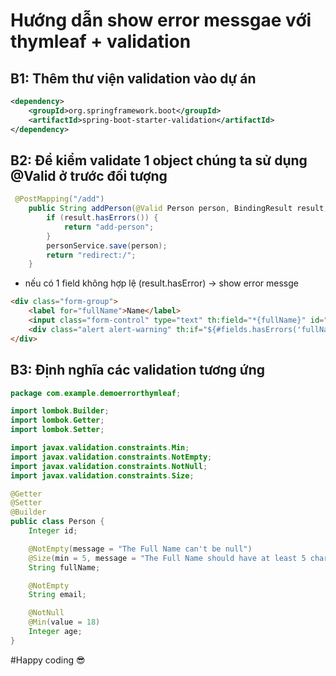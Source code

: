 # Hướng dẫn show error messgae với thymleaf + validation

## B1: Thêm thư viện validation vào dự án
```xml
<dependency>
    <groupId>org.springframework.boot</groupId>
    <artifactId>spring-boot-starter-validation</artifactId>
</dependency>
```
## B2: Để kiểm validate 1 object chúng ta sử dụng @Valid ở trước đối tượng
```java
 @PostMapping("/add")
    public String addPerson(@Valid Person person, BindingResult result, Model model) {
        if (result.hasErrors()) {
            return "add-person";
        }
        personService.save(person);
        return "redirect:/";
    }
```
- nếu có 1 field không hợp lệ (result.hasError) -> show error messge
```html
<div class="form-group">
    <label for="fullName">Name</label>
    <input class="form-control" type="text" th:field="*{fullName}" id="fullName" placeholder="Full Name">
    <div class="alert alert-warning" th:if="${#fields.hasErrors('fullName')}" th:errors="*{fullName}"></div>
</div>
```
## B3: Định nghĩa các validation tương ứng 
```java
package com.example.demoerrorthymleaf;

import lombok.Builder;
import lombok.Getter;
import lombok.Setter;

import javax.validation.constraints.Min;
import javax.validation.constraints.NotEmpty;
import javax.validation.constraints.NotNull;
import javax.validation.constraints.Size;

@Getter
@Setter
@Builder
public class Person {
    Integer id;

    @NotEmpty(message = "The Full Name can't be null")
    @Size(min = 5, message = "The Full Name should have at least 5 characters")
    String fullName;

    @NotEmpty
    String email;

    @NotNull
    @Min(value = 18)
    Integer age;
}
```

#Happy coding 😎
